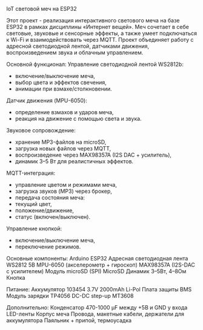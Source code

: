 IoT световой меч на ESP32

Этот проект - реализация интерактивного светового меча на базе ESP32 в рамках дисциплины «Интернет вещей».
Меч сочетает в себе световые, звуковые и сенсорные эффекты, а также умеет подключаться к Wi-Fi и взаимодействовать через MQTT.
Проект объединяет работу с адресной светодиодной лентой, датчиками движения, воспроизведением звука и облачным управлением.

Основной функционал:
Управление светодиодной лентой WS2812b:
- включение/выключение меча,
- выбор цвета и эффектов свечения,
- анимации при взмахе/столкновении.

Датчик движения (MPU-6050):
- определение взмахов и ударов меча,
- реакция на движение с помощью света и звука.

Звуковое сопровождение:
- хранение MP3-файлов на microSD,
- загрузка новых файлов через MQTT,
- воспроизведение через MAX98357A (I2S DAC + усилитель),
- динамик 3–5 Вт для реалистичных эффектов.

MQTT-интеграция:
- управление цветом и режимами меча,
- загрузка звуков (MP3) через брокер,
- передача состояния меча:
- текущий цвет,
- положение/движение,
- статус (включен/выключен).

Управление кнопкой:
- включение/выключение меча,
- переключение режимов.

Основные компоненты:
Arduino ESP32
Адресная светодиодная лента WS2812 5В
MPU-6050 (акселерометр + гироскоп)
MAX98357A (I2S-DAC с усилителем)
Модуль microSD (SPI)
MicroSD
Динамик 3–5Вт, 4–8Ом
Кнопка

Питание:
Аккумулятор 103454 3.7V 2000mAh Li-Pol
Плата защиты BMS
Модуль зарядки TP4056
DC-DC step-up MT3608

Дополнительно:
Конденсатор 470-1000 µF между +5В и GND у входа LED-ленты
Корпус меча
Провода, макетные кабели, держатели для аккумулятора
Паяльник + припой, термоусадка
